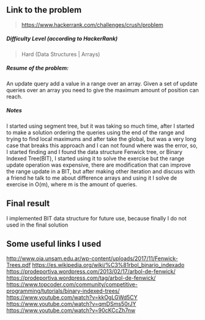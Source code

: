  ## Link to the problem
 
 > https://www.hackerrank.com/challenges/crush/problem
 
 ##### Difficulty Level (according to HackerRank)
 
 > Hard (Data Structures | Arrays)
 
 ##### Resume of the problem:

An update query add a value in a range over an array.
Given a set of update queries over an array you need to give the maximum amount of position can reach. 
 
 ##### Notes
 
 I started using segment tree, but it was taking so much time, after I started to make a solution ordering
 the queries using the end of the range and trying to find local maximums and after take the global, but
 was a very long case that breaks this approach and I can not found where was the error, so, I started
 finding and I found the data structure Fenwick tree, or Binary Indexed Tree(BIT), I started using it to
 solve the exercise but the range update operation was expensive, there are modification that can improve
 the range update in a BIT, but after making other iteration and discuss with a friend he talk to me about
 difference arrays and using it I solve de exercise in O(m), where m is the amount of queries. 


## Final result

I implemented BIT data structure for future use, because finally I do not used in the final solution

## Some useful links I used

http://www.oia.unsam.edu.ar/wp-content/uploads/2017/11/Fenwick-Trees.pdf
https://es.wikipedia.org/wiki/%C3%81rbol_binario_indexado
https://prodeportiva.wordpress.com/2013/02/17/arbol-de-fenwick/
https://prodeportiva.wordpress.com/tag/arbol-de-fenwick/
https://www.topcoder.com/community/competitive-programming/tutorials/binary-indexed-trees/
https://www.youtube.com/watch?v=kkOgLGWd5CY
https://www.youtube.com/watch?v=qmDSms50rJY
https://www.youtube.com/watch?v=90cKCcZh7nw